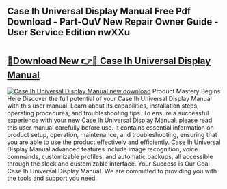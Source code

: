 ## Case Ih Universal Display Manual Free Pdf Download - Part-OuV New Repair Owner Guide - User Service Edition nwXXu

# <h2><a href="http://bc87802.oget.top/?id=Case+Ih+Universal+Display+Manual">🔗Download New 👉🔴 Case Ih Universal Display Manual</a></h2>

[![Case Ih Universal Display Manual new download](https://i.imgur.com/5g1atiW.png)](http://bc87802.oget.top/?id=Case+Ih+Universal+Display+Manual)
Product Mastery Begins Here Discover the full potential of your Case Ih Universal Display Manual with this user manual. Learn about its capabilities, installation steps, operating procedures, and troubleshooting tips. To ensure a successful experience with your new Case Ih Universal Display Manual, please read this user manual carefully before use. It contains essential information on product setup, operation, maintenance, and troubleshooting, ensuring that you are able to use the product effectively and efficiently. Case Ih Universal Display Manual advanced features include image recognition, voice commands, customizable profiles, and automatic backups, all accessible through the sleek and customizable interface. Your Success is Our Goal Case Ih Universal Display Manual. We are committed to providing you with the tools and support you need.
